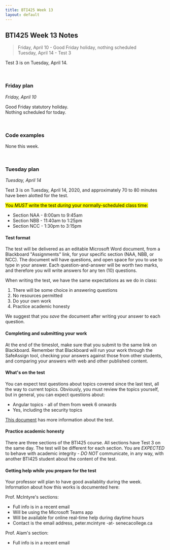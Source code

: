 ```yaml
---
title: BTI425 Week 13
layout: default
---
```


## BTI425 Week 13 Notes

> Friday, April 10 - Good Friday holiday, nothing scheduled  
> Tuesday, April 14 - Test 3 

Test 3 is on Tuesday, April 14. 

<br>

### Friday plan

*Friday, April 10* 

Good Friday statutory holiday.  
Nothing scheduled for today.  

<br>

### Code examples

None this week.

<br>

### Tuesday plan

*Tuesday, April 14*

Test 3 is on Tuesday, April 14, 2020, and approximately 70 to 80 minutes have been alotted for the test. 

<mark>You <em>MUST</em> write the test <em>during</em> your normally-scheduled class time:</mark>
* Section NAA - 8:00am to 9:45am 
* Section NBB - 11:40am to 1:25pm 
* Section NCC - 1:30pm to 3:15pm 

#### Test format 

The test will be delivered as an editable Microsoft Word document, from a Blackboard "Assignments" link, for your specific section (NAA, NBB, or NCC). The document will have questions, and open space for you to use to type in your answer. Each question-and-answer will be worth two marks, and therefore you will write answers for any ten (10) questions. 

When writing the test, we have the same expectations as we do in class:
1. There will be some choice in answering questions 
1. No resources permitted 
1. Do your own work 
1. Practice academic honesty

We suggest that you *save* the document after writing your answer to each question. 

#### Completing and submitting your work

At the end of the timeslot, make sure that you submit to the same link on Blackboard. Remember that Blackboard will run your work through the SafeAssign tool, checking your answers against those from other students, and comparing your answers with web and other published content. 

#### What's on the test

You can expect test questions about topics covered since the last test, all the way to current topics. Obviously, you must review the topics yourself, but in general, you can expect questions about:
* Angular topics - all of them from week 6 onwards
* Yes, including the security topics 

[This document](test-success-info) has more information about the test.

#### Practice academic honesty

There are three sections of the BTI425 course. All sections have Test 3 on the same day. The test will be different for each section. You are *EXPECTED* to behave with academic integrity - *DO NOT* communicate, in any way, with another BTI425 student about the content of the test.

#### Getting help while you prepare for the test

Your professor will plan to have good availablity during the week. Information about how this works is documented here:  

Prof. McIntyre's sections: 
* Full info is in a recent email 
* Will be using the Microsoft Teams app 
* Will be available for online real-time help during daytime hours  
* Contact is the email address, peter.mcintyre -at- senecacollege.ca

Prof. Alam's section:
* Full info is in a recent email 

<br>
